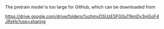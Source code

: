 The pretrain model is too large for GitHub, which can be downloaded from

https://drive.google.com/drive/folders/1uzhmvDSUzESFG0uTNmDv3njGoF4JRsHs?usp=sharing

